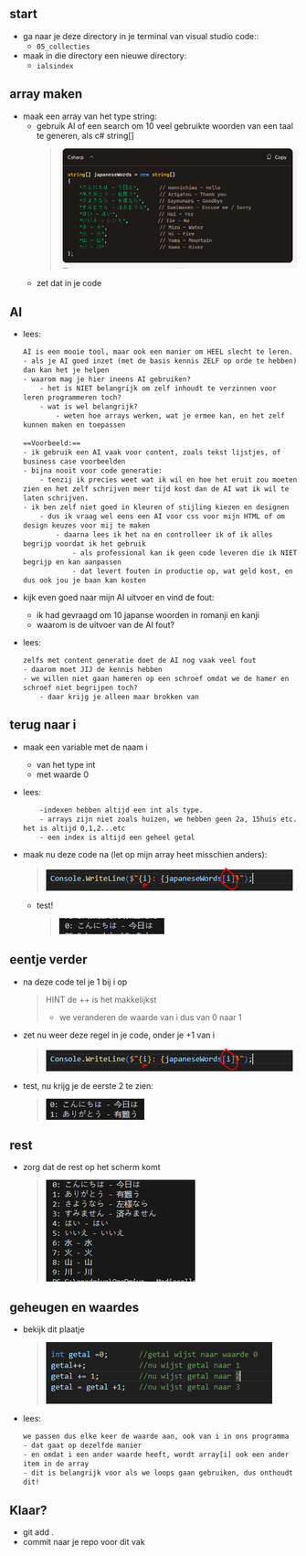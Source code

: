 
    
## start

- ga naar je deze directory in je terminal van visual studio code::
    - `05_collecties`
- maak in die directory een nieuwe directory:
    - `ialsindex`

## array maken

- maak een array van het type string:
    - gebruik AI of een search om 10 veel gebruikte woorden van een taal te generen, als c# string[]
        > ![](img/aiprompt.PNG)
    - zet dat in je code

## AI

- lees:
    ```
    AI is een mooie tool, maar ook een manier om HEEL slecht te leren.
    - als je AI goed inzet (met de basis kennis ZELF op orde te hebben) dan kan het je helpen
    - waarom mag je hier ineens AI gebruiken?
        - het is NIET belangrijk om zelf inhoudt te verzinnen voor leren programmeren toch?
        - wat is wel belangrijk?
            - weten hoe arrays werken, wat je ermee kan, en het zelf kunnen maken en toepassen

    ==Voorbeeld:==
    - ik gebruik een AI vaak voor content, zoals tekst lijstjes, of business case voorbeelden
    - bijna nooit voor code generatie:
        - tenzij ik precies weet wat ik wil en hoe het eruit zou moeten zien en het zelf schrijven meer tijd kost dan de AI wat ik wil te laten schrijven. 
    - ik ben zelf niet goed in kleuren of stijling kiezen en designen
        - dus ik vraag wel eens een AI voor css voor mijn HTML of om design keuzes voor mij te maken
            - daarna lees ik het na en controlleer ik of ik alles begrijp voordat ik het gebruik
                - als professional kan ik geen code leveren die ik NIET begrijp en kan aanpassen
                - dat levert fouten in productie op, wat geld kost, en dus ook jou je baan kan kosten
    ```

- kijk even goed naar mijn AI uitvoer en vind de fout:
    - ik had gevraagd om 10 japanse woorden in romanji en kanji
    - waarom is de uitvoer van de AI fout?

- lees:
    ```
    zelfs met content generatie doet de AI nog vaak veel fout
    - daarom moet JIJ de kennis hebben
    - we willen niet gaan hameren op een schroef omdat we de hamer en schroef niet begrijpen toch?
        - daar krijg je alleen maar brokken van
    ```

## terug naar i

- maak een variable met de naam i
    - van het type int
    - met waarde 0

- lees:
    ```
        -indexen hebben altijd een int als type.
        - arrays zijn niet zoals huizen, we hebben geen 2a, 15huis etc. het is altijd 0,1,2...etc
        - een index is altijd een geheel getal 
    ```

- maak nu deze code na (let op mijn array heet misschien anders):
    > ![](img/geti.PNG)
    - test!
        > ![](img/i0.PNG)

## eentje verder
- na deze code tel je 1 bij i op
    > HINT de ++ is het makkelijkst
    > - we veranderen de waarde van i dus van 0 naar 1

- zet nu weer deze regel in je code, onder je +1 van i
    > ![](img/geti.PNG)

- test, nu krijg je de eerste 2 te zien:
    > ![](img/i1.PNG)

## rest

- zorg dat de rest op het scherm komt
    > ![](img/tot10.PNG)


## geheugen en waardes

- bekijk dit plaatje
    > ![](img/getalgeheugen.PNG)

- lees:
    ```
    we passen dus elke keer de waarde aan, ook van i in ons programma
    - dat gaat op dezelfde manier
    - en omdat i een ander waarde heeft, wordt array[i] ook een ander item in de array
    - dit is belangrijk voor als we loops gaan gebruiken, dus onthoudt dit!
    ```

## Klaar?

- git add .
- commit naar je repo voor dit vak
